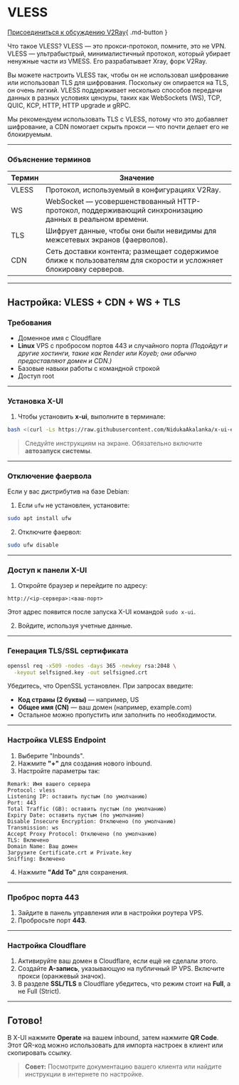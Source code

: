 
# VLESS

[Присоединиться к обсуждению V2Ray](https://forum.7844380499.cfd/posts/general-v2ray-discussion/){ .md-button }

Что такое VLESS?
VLESS — это прокси-протокол, помните, это не VPN. VLESS — ультрабыстрый, минималистичный протокол, который убирает ненужные части из VMESS. Его разрабатывает Xray, форк V2Ray.

Вы можете настроить VLESS так, чтобы он не использовал шифрование или использовал TLS для шифрования. Поскольку он опирается на TLS, он очень легкий. VLESS поддерживает несколько способов передачи данных в разных условиях цензуры, таких как WebSockets (WS), TCP, QUIC, KCP, HTTP, HTTP upgrade и gRPC.

Мы рекомендуем использовать TLS с VLESS, потому что это добавляет шифрование, а CDN помогает скрыть прокси — что почти делает его не блокируемым.

---

### Объяснение терминов

| Термин | Значение                                                                                                         |
| ------ | ---------------------------------------------------------------------------------------------------------------- |
| VLESS  | Протокол, используемый в конфигурациях V2Ray.                                                                    |
| WS     | WebSocket — усовершенствованный HTTP-протокол, поддерживающий синхронизацию данных в реальном времени.           |
| TLS    | Шифрует данные, чтобы они были невидимы для межсетевых экранов (фаерволов).                                      |
| CDN    | Сеть доставки контента; размещает содержимое ближе к пользователям для скорости и усложняет блокировку серверов. |

---

## Настройка: **VLESS + CDN + WS + TLS**

### Требования

* Доменное имя с Cloudflare
* **Linux** VPS с пробросом портов 443 и случайного порта
  *(Подойдут и другие хостинги, такие как Render или Koyeb; они обычно предоставляют домен и CDN.)*
* Базовые навыки работы с командной строкой
* Доступ root

---

### Установка X-UI

1. Чтобы установить **x-ui**, выполните в терминале:

```bash
bash <(curl -Ls https://raw.githubusercontent.com/NidukaAkalanka/x-ui-english/master/install.sh)
```

> Следуйте инструкциям на экране. Обязательно включите **автозапуск системы**.

---

### Отключение фаервола

Если у вас дистрибутив на базе Debian:

1. Если `ufw` не установлен, установите:

```bash
sudo apt install ufw
```

2. Отключите фаервол:

```bash
sudo ufw disable
```

---

### Доступ к панели X-UI

1. Откройте браузер и перейдите по адресу:

```
http://<ip-сервера>:<ваш-порт>
```

Этот адрес появится после запуска X-UI командой `sudo x-ui`.

2. Войдите, используя учетные данные.

---

### Генерация TLS/SSL сертификата

```bash
openssl req -x509 -nodes -days 365 -newkey rsa:2048 \
  -keyout selfsigned.key -out selfsigned.crt
```

Убедитесь, что OpenSSL установлен. При запросах введите:

* **Код страны (2 буквы)** — например, US
* **Общее имя (CN)** — ваш домен (например, example.com)
* Остальное можно пропустить или заполнить по необходимости.

---

### Настройка VLESS Endpoint

1. Выберите "Inbounds".
2. Нажмите **"+"** для создания нового inbound.
3. Настройте параметры так:

```
Remark: Имя вашего сервера  
Protocol: vless  
Listening IP: оставить пустым (по умолчанию)  
Port: 443  
Total Traffic (GB): оставить пустым (по умолчанию)  
Expiry Date: оставить пустым (по умолчанию)  
Disable Insecure Encryption: Отключено (по умолчанию)  
Transmission: ws  
Accept Proxy Protocol: Отключено (по умолчанию)  
TLS: Включено  
Domain Name: Ваш домен  
Загрузите Certificate.crt и Private.key  
Sniffing: Включено
```

4. Нажмите **"Add To"** для сохранения.

---

### Проброс порта 443

1. Зайдите в панель управления или в настройки роутера VPS.
2. Пробросьте порт **443**.

---

### Настройка Cloudflare

1. Активируйте ваш домен в Cloudflare, если ещё не сделали этого.
2. Создайте **A-запись**, указывающую на публичный IP VPS. Включите прокси (оранжевый значок).
3. В разделе **SSL/TLS** в Cloudflare убедитесь, что режим стоит на **Full**, а не Full (Strict).

---

## Готово!

В X-UI нажмите **Operate** на вашем inbound, затем нажмите **QR Code**. Этот QR-код можно использовать для импорта настроек в клиент или скопировать ссылку.

> **Совет:** Посмотрите документацию вашего клиента или найдите инструкции в интернете по настройке.

